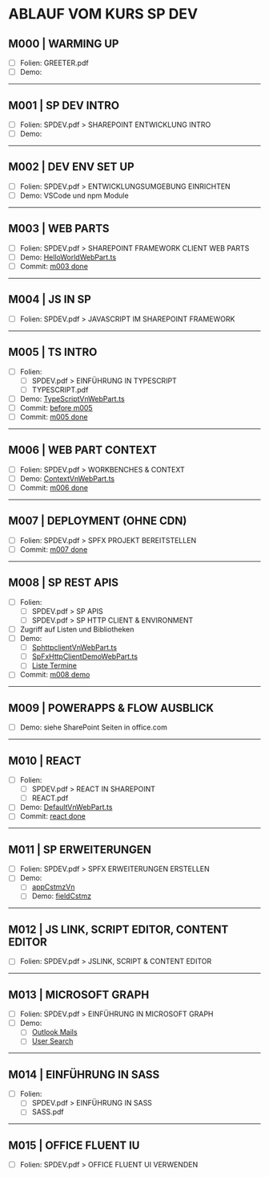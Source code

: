 # ABLAUF VOM KURS SP DEV

## M000 | WARMING UP

- [ ] Folien: GREETER.pdf
- [ ] Demo:

---

## M001 | SP DEV INTRO

- [ ] Folien: SPDEV.pdf > SHAREPOINT ENTWICKLUNG INTRO
- [ ] Demo:

---

## M002 | DEV ENV SET UP

- [ ] Folien: SPDEV.pdf > ENTWICKLUNGSUMGEBUNG EINRICHTEN
- [ ] Demo: VSCode und npm Module

---

## M003 | WEB PARTS

- [ ] Folien: SPDEV.pdf > SHAREPOINT FRAMEWORK CLIENT WEB PARTS
- [ ] Demo: [HelloWorldWebPart.ts](.\my-first-web-part\src\webparts\helloWorld\HelloWorldWebPart.ts)
- [ ] Commit: [m003 done](https://github.com/ppedvAG/2021-04-12-SP-DEV/commit/03f266238f3d30af84567440e12f6f564c114a90)

---

## M004 | JS IN SP

- [ ] Folien: SPDEV.pdf > JAVASCRIPT IM SHAREPOINT FRAMEWORK

---

## M005 | TS INTRO

- [ ] Folien:
  - [ ] SPDEV.pdf > EINFÜHRUNG IN TYPESCRIPT
  - [ ] TYPESCRIPT.pdf
- [ ] Demo: [TypeScriptVnWebPart.ts](.\my-first-web-part\src\webparts\typeScriptVn\TypeScriptVnWebPart.ts)
- [ ] Commit: [before m005](https://github.com/ppedvAG/2021-04-12-SP-DEV/commit/c93418972fbcd17d165a11c618990f02a41f03eb)
- [ ] Commit: [m005 done](https://github.com/ppedvAG/2021-04-12-SP-DEV/commit/8026a270a1a7f8fd27d036805b8fb354ab31e464)

---

## M006 | WEB PART CONTEXT

- [ ] Folien: SPDEV.pdf > WORKBENCHES & CONTEXT
- [ ] Demo: [ContextVnWebPart.ts](.\my-first-web-part\src\webparts\contextVn\ContextVnWebPart.ts)
- [ ] Commit: [m006 done](https://github.com/ppedvAG/2021-04-12-SP-DEV/commit/7a9054a4ccaa4ac54b47bc7197b7bb03d84e13bc)

---

## M007 | DEPLOYMENT (OHNE CDN)

- [ ] Folien: SPDEV.pdf > SPFX PROJEKT BEREITSTELLEN
- [ ] Commit: [m007 done](https://github.com/ppedvAG/2021-04-12-SP-DEV/commit/9cac0dbb0fff70c12f469d25ef2c15ad58c88b12)

---

## M008 | SP REST APIS

- [ ] Folien:
  - [ ] SPDEV.pdf > SP APIS
  - [ ] SPDEV.pdf > SP HTTP CLIENT & ENVIRONMENT
- [ ] Zugriff auf Listen und Bibliotheken
- [ ] Demo:
  - [ ] [SphttpclientVnWebPart.ts](.\sp-apis-vn\src\webparts\sphttpclientVn\SphttpclientVnWebPart.ts)
  - [ ] [SpFxHttpClientDemoWebPart.ts](.\sp-dev-training-spfx-spcontent\Demos\02-spcrud\src\webparts\spFxHttpClientDemo\SpFxHttpClientDemoWebPart.ts)
  - [ ] [Liste Termine](.\react-wp-vn\src\webparts\termineVn\TermineVnWebPart.ts)
- [ ] Commit: [m008 demo](https://github.com/ppedvAG/2021-04-12-SP-DEV/commit/c9fee651d2fe1497aabd0543adeb32c42eaa93f3)

---

## M009 | POWERAPPS & FLOW AUSBLICK

- [ ] Demo: siehe SharePoint Seiten in office.com

---

## M010 | REACT

- [ ] Folien:
  - [ ] SPDEV.pdf > REACT IN SHAREPOINT
  - [ ] REACT.pdf
- [ ] Demo: [DefaultVnWebPart.ts](.\react-wp-vn\src\webparts\defaultVn\DefaultVnWebPart.ts)
- [ ] Commit: [react done](https://github.com/ppedvAG/2021-04-12-SP-DEV/commit/2737ed18f0934dd960b8c2e74d14132edbe27157)

---

## M011 | SP ERWEITERUNGEN

- [ ] Folien: SPDEV.pdf > SPFX ERWEITERUNGEN ERSTELLEN
- [ ] Demo:
  - [ ] [appCstmzVn](.\extensions\src\extensions\appCstmzVn\AppCstmzVnApplicationCustomizer.ts)
  - [ ] Demo: [fieldCstmz](.\extensions\src\extensions\fielsCstmzVn\FielsCstmzVnFieldCustomizer.ts)

---

## M012 | JS LINK, SCRIPT EDITOR, CONTENT EDITOR

- [ ] Folien: SPDEV.pdf > JSLINK, SCRIPT & CONTENT EDITOR

---

## M013 | MICROSOFT GRAPH

- [ ] Folien: SPDEV.pdf > EINFÜHRUNG IN MICROSOFT GRAPH
- [ ] Demo:
  - [ ] [Outlook Mails](.\ms-graph-api\src\webparts\graphVNwp\GraphVNwpWebPart.ts)
  - [ ] [User Search](.\GraphConsumer\src\webparts\graphConsumerKb\GraphConsumerKbWebPart.ts)

---

## M014 | EINFÜHRUNG IN SASS

- [ ] Folien:
  - [ ] SPDEV.pdf > EINFÜHRUNG IN SASS
  - [ ] SASS.pdf

---

## M015 | OFFICE FLUENT IU

- [ ] Folien: SPDEV.pdf > OFFICE FLUENT UI VERWENDEN

